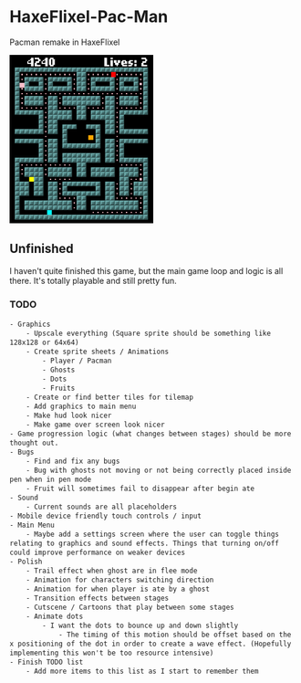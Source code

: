 # HaxeFlixel-Pac-Man
Pacman remake in HaxeFlixel

<img src="./img/example001.png" width="50%">

## Unfinished
I haven't quite finished this game, but the main game loop and logic is all there. It's totally playable and still pretty fun.

### TODO
	- Graphics
		- Upscale everything (Square sprite should be something like 128x128 or 64x64)
		- Create sprite sheets / Animations
			- Player / Pacman
			- Ghosts
			- Dots
			- Fruits
		- Create or find better tiles for tilemap
		- Add graphics to main menu
		- Make hud look nicer
		- Make game over screen look nicer
	- Game progression logic (what changes between stages) should be more thought out.
	- Bugs
		- Find and fix any bugs
		- Bug with ghosts not moving or not being correctly placed inside pen when in pen mode
		- Fruit will sometimes fail to disappear after begin ate
	- Sound
		- Current sounds are all placeholders
	- Mobile device friendly touch controls / input
	- Main Menu
		- Maybe add a settings screen where the user can toggle things relating to graphics and sound effects. Things that turning on/off could improve performance on weaker devices
	- Polish
		- Trail effect when ghost are in flee mode
		- Animation for characters switching direction
		- Animation for when player is ate by a ghost
		- Transition effects between stages
		- Cutscene / Cartoons that play between some stages
		- Animate dots
			- I want the dots to bounce up and down slightly
				- The timing of this motion should be offset based on the x positioning of the dot in order to create a wave effect. (Hopefully implementing this won't be too resource intensive)
	- Finish TODO list
		- Add more items to this list as I start to remember them
